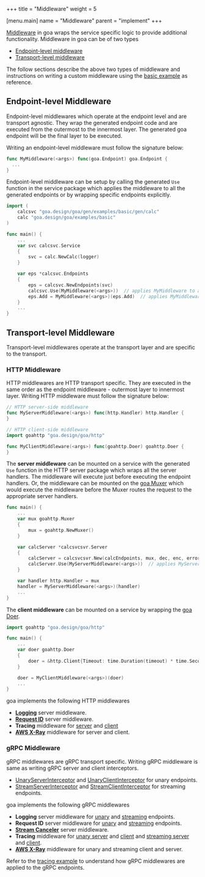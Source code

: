 +++
title = "Middleware"
weight = 5

[menu.main]
name = "Middleware"
parent = "implement"
+++

[Middleware](https://godoc.org/goa.design/goa/middleware) in goa wraps the
service specific logic to provide additional functionality. Middleware in goa
can be of two types

* [Endpoint-level middleware](/v2/middleware/#endpoint-level-middleware)
* [Transport-level middleware](/v2/middleware/#transport-level-middleware)

The follow sections describe the above two types of middleware and instructions
on writing a custom middleware using the [basic
example](https://github.com/goadesign/goa/blob/v2/examples/basic) as reference.

## Endpoint-level Middleware

Endpoint-level middlewares which operate at the endpoint level and are transport
agnostic. They wrap the generated endpoint code and are executed from the
outermost to the innermost layer. The generated goa endpoint will be the final
layer to be executed.

Writing an endpoint-level middleware must follow the signature below:

```go
func MyMiddleware(<args>) func(goa.Endpoint) goa.Endpoint {
  ...
}
```
Endpoint-level middleware can be setup by calling the generated `Use` function
in the service package which applies the middleware to all the generated
endpoints or by wrapping specific endpoints explicitly.

```go
import (
    calcsvc "goa.design/goa/gen/examples/basic/gen/calc"
    calc "goa.design/goa/examples/basic"
)

func main() {
    ...
    var svc calcsvc.Service
    {
        svc = calc.NewCalc(logger)
    }

    var eps *calcsvc.Endpoints
    {
        eps = calcsvc.NewEndpoints(svc)
        calcsvc.Use(MyMiddleware(<args>))  // applies MyMiddleware to all endpoints in calc service
        eps.Add = MyMiddleware(<args>)(eps.Add)  // applies MyMiddleware to only the `add` endpoint
    }
    ...
}
```

## Transport-level Middleware

Transport-level middlewares operate at the transport layer and are specific to
the transport.

### HTTP Middleware

HTTP middlewares are HTTP transport specific. They are executed in the same
order as the endpoint middleware - outermost layer to innermost layer.
Writing HTTP middleware must follow the signature below:

```go
// HTTP server-side middleware
func MyServerMiddleware(<args>) func(http.Handler) http.Handler {
}

// HTTP client-side middleware
import goahttp "goa.design/goa/http"

func MyClientMiddleware(<args>) func(goahttp.Doer) goahttp.Doer {
}
```

The **server middleware** can be mounted on a service with the generated `Use`
function in the HTTP server package which wraps all the server handlers.  The
middleware will execute just before executing the endpoint handlers.  Or, the
middleware can be mounted on the [goa
Muxer](https://godoc.org/goa.design/goa/http#Muxer) which would execute the
middleware before the Muxer routes the request to the appropriate server
handlers.

```go
func main() {
    ...
    var mux goahttp.Muxer
    {
        mux = goahttp.NewMuxer()
    }

    var calcServer *calcsvcsvr.Server
    {
        calcServer = calcsvcsvr.New(calcEndpoints, mux, dec, enc, errorHandler(logger))
        calcServer.Use(MyServerMiddleware(<args>))  // applies MyServerMiddleware to all HTTP endpoints
    }

    var handler http.Handler = mux
    handler = MyServerMiddleware(<args>)(handler)
    ...
}
```

The **client middleware** can be mounted on a service by wrapping the [goa
Doer](https://godoc.org/goa.design/goa/http#Doer).
```go
import goahttp "goa.design/goa/http"

func main() {
    ...
    var doer goahttp.Doer
    {
        doer = &http.Client{Timeout: time.Duration(timeout) * time.Second}
    }

    doer = MyClientMiddleware(<args>)(doer)
    ...
}
```

goa implements the following HTTP middlewares

* [**Logging**](https://godoc.org/goa.design/goa/http/middleware#Log) server
  middleware.
* [**Request ID**](https://godoc.org/goa.design/goa/http/middleware#RequestID)
  server middleware.
* **Tracing** middleware for [server](https://godoc.org/goa.design/goa/http/middleware#Trace)
  and [client](https://godoc.org/goa.design/goa/http/middleware#WrapDoer)
* [**AWS X-Ray**](https://godoc.org/goa.design/goa/http/middleware/xray)
  middleware for server and client.

### gRPC Middleware

gRPC middlewares are gRPC transport specific. Writing gRPC middleware is same as
writing gRPC server and client interceptors.

* [UnaryServerInterceptor](https://godoc.org/google.golang.org/grpc#UnaryServerInterceptor)
and [UnaryClientInterceptor](https://godoc.org/google.golang.org/grpc#UnaryClientInterceptor)
for unary endpoints.
* [StreamServerInterceptor](https://godoc.org/google.golang.org/grpc#StreamServerInterceptor)
and [StreamClientInterceptor](https://godoc.org/google.golang.org/grpc#StreamClientInterceptor)
for streaming endpoints.

goa implements the following gRPC middlewares

* **Logging** server middleware for [unary](https://godoc.org/goa.design/goa/grpc/middleware#UnaryServerLog)
  and [streaming](https://godoc.org/goa.design/goa/grpc/middleware#StreamServerLog)
  endpoints.
* **Request ID** server middleware for [unary](https://godoc.org/goa.design/goa/grpc/middleware#UnaryRequestID)
  and [streaming](https://godoc.org/goa.design/goa/grpc/middleware#StreamRequestID)
  endpoints.
* [**Stream Canceler**](https://godoc.org/goa.design/goa/grpc/middleware#StreamCanceler)
  server middleware.
* **Tracing** middleware for [unary server](https://godoc.org/goa.design/goa/grpc/middleware#UnaryServerTrace)
  and [client](https://godoc.org/goa.design/goa/grpc/middleware#UnaryClientTrace)
  and [streaming server](https://godoc.org/goa.design/goa/grpc/middleware#StreamServerTrace) and [client](https://godoc.org/goa.design/goa/grpc/middleware#StreamClientTrace).
* [**AWS X-Ray**](https://godoc.org/goa.design/goa/grpc/middleware/xray)
  middleware for unary and streaming client and server.

Refer to the [tracing example](https://github.com/goadesign/goa/blob/v2/examples/tracing)
to understand how gRPC middlewares are applied to the gRPC endpoints.
